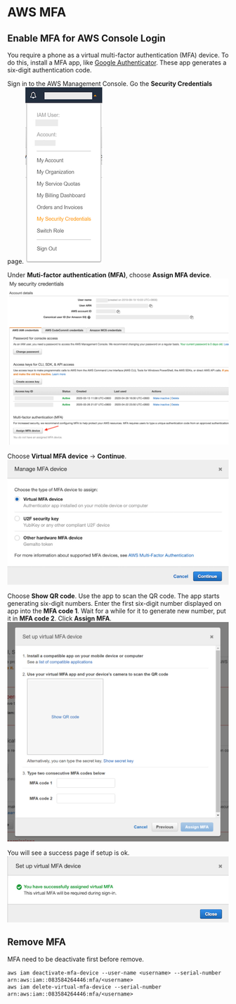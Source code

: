 # AWS MFA

## Enable MFA for AWS Console Login
You require a phone as a virtual multi-factor authentication (MFA) device. To do this, install a MFA app, like [Google Authenticator](https://play.google.com/store/apps/details?id=com.google.android.apps.authenticator2&hl=en). These app generates a six-digit authentication code.

Sign in to the AWS Management Console. Go the **Security Credentials** page.
![AWS-MFA](images/mfa1.jpg)

Under **Muti-factor authentication (MFA)**, choose **Assign MFA device**.
![AWS-MFA](images/mfa2.jpg)

Choose **Virtual MFA device** → **Continue**.
![AWS-MFA](images/mfa3.jpg)

Choose **Show QR code**. Use the app to scan the QR code. The app starts generating six-digit numbers.
Enter the first six-digit number displayed on app into the **MFA code 1**. 
Wait for a while for it to generate new number, put it in **MFA code 2**.
Click **Assign MFA**.
![AWS-MFA](images/mfa4.jpg)

You will see a success page if setup is ok.
![AWS-MFA](images/mfa5.jpg)

## Remove MFA
MFA need to be deactivate first before remove.
```
aws iam deactivate-mfa-device --user-name <username> --serial-number arn:aws:iam::083584264446:mfa/<username>
aws iam delete-virtual-mfa-device --serial-number arn:aws:iam::083584264446:mfa/<username>
```
